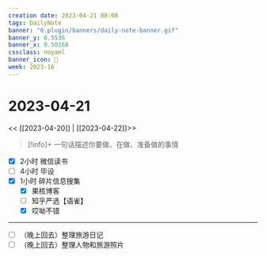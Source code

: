 ```yaml
---
creation date: 2023-04-21 08:08
tags: DailyNote
banner: "0.plugin/banners/daily-note-banner.gif"
banner_y: 0.5536
banner_x: 0.50168
cssclass: noyaml
banner_icon: 💌
week: 2023-16
---
```


# 2023-04-21

<< [[2023-04-20]] | [[2023-04-22]]>>


> [!info]+ 一句话描述你要做、在做、准备做的事情
> 


- [x] 2小时 微信读书
- [ ] 4小时 毕设
- [x] 1小时 碎片信息搜集
	- [x] 果核博客
	- [ ] 知乎严选【语雀】
	- [x] 哎呦不错

---

- [ ] （晚上回去）整理旅游日记
- [ ] （晚上回去）整理人物和旅游照片